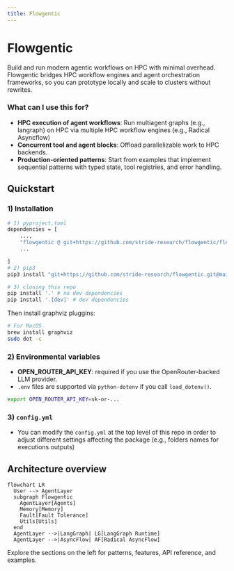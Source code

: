```yaml
---
title: Flowgentic
---
```


# Flowgentic

Build and run modern agentic workflows on HPC with minimal overhead. Flowgentic bridges HPC workflow engines and agent orchestration frameworks, so you can prototype locally and scale to clusters without rewrites.

### What can I use this for?

- **HPC execution of agent workflows**: Run multiagent graphs (e.g., langraph) on HPC via multiple HPC workflow engines (e.g., Radical Asyncflow)
- **Concurrent tool and agent blocks**: Offload parallelizable work to HPC backends.
- **Production-oriented patterns**: Start from examples that implement sequential patterns with typed state, tool registries, and error handling.


## Quickstart
### 1) Installation
```bash
# 1) pyproject.toml
dependencies = [
    ...,
    "flowgentic @ git+https://github.com/stride-research/flowgentic/flowgentic.git@main",
    ...

]
# 2) pip3 
pip3 install "git+https://github.com/stride-research/flowgentic.git@main#egg=flowgentic"

# 3) cloning this repo
pip install '.' # no dev dependencies
pip install '.[dev]' # dev dependencies

```
Then install graphviz pluggins:
```bash
# For MacOS
brew install graphviz
sudo dot -c

```
### 2) Environmental variables
- **OPEN_ROUTER_API_KEY**: required if you use the OpenRouter-backed LLM provider.
- `.env` files are supported via `python-dotenv` if you call `load_dotenv()`.

```bash
export OPEN_ROUTER_API_KEY=sk-or-...
```

### 3) `config.yml`
- You can modify the `config.yml` at the top level of this repo in order to adjust different settings affecting the package (e.g., folders names for executions outputs)



## Architecture overview

```mermaid
flowchart LR
  User --> AgentLayer
  subgraph Flowgentic
    AgentLayer[Agents]
    Memory[Memory]
    Fault[Fault Tolerance]
    Utils[Utils]
  end
  AgentLayer -->|LangGraph| LG[LangGraph Runtime]
  AgentLayer -->|AsyncFlow| AF[Radical AsyncFlow]
```

Explore the sections on the left for patterns, features, API reference, and examples.


